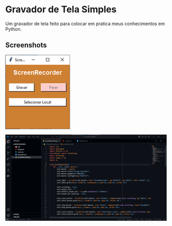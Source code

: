 
# Gravador de Tela Simples

Um gravador de tela feito para colocar em pratica meus conhecimentos em Python.


## Screenshots

![App Screenshot](https://github.com/eduardomartins2/screen-recorder/blob/main/img/ScreenRecorder.png)

![App Screenshot](https://github.com/eduardomartins2/screen-recorder/blob/main/img/ScreenRecorderCode.png)
